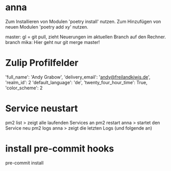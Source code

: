 # anna

Zum Installieren von Modulen 'poetry install' nutzen.
Zum Hinzufügen von neuen Modulen 'poetry add xy' nutzen.

master: gl = git pull, zieht Neuerungen im aktuellen Branch auf den Rechner.
branch mika: Hier geht nur git merge master!

# Zulip Profilfelder
'full_name': 'Andy Grabow',
'delivery_email': 'andy@freilandkiwis.de',
'realm_id': 2
'default_language': 'de',
'twenty_four_hour_time': True,
'color_scheme': 2

# Service neustart
pm2 list > zeigt alle laufenden Services an
pm2 restart anna > startet den Service neu
pm2 logs anna > zeigt die letzten Logs (und folgende an)

# install pre-commit hooks
pre-commit install
